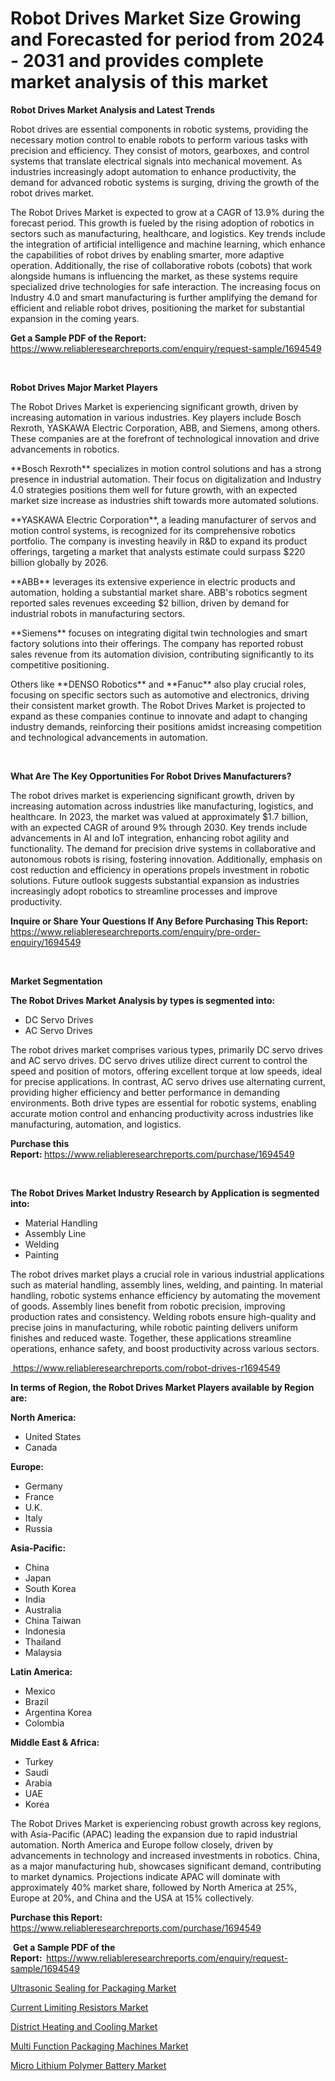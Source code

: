 <p><h1>Robot Drives Market Size Growing and Forecasted for period from 2024 - 2031 and provides complete market analysis of this market</h1></p><p><strong>Robot Drives Market Analysis and Latest Trends</strong></p>
<p><p>Robot drives are essential components in robotic systems, providing the necessary motion control to enable robots to perform various tasks with precision and efficiency. They consist of motors, gearboxes, and control systems that translate electrical signals into mechanical movement. As industries increasingly adopt automation to enhance productivity, the demand for advanced robotic systems is surging, driving the growth of the robot drives market.</p><p>The Robot Drives Market is expected to grow at a CAGR of 13.9% during the forecast period. This growth is fueled by the rising adoption of robotics in sectors such as manufacturing, healthcare, and logistics. Key trends include the integration of artificial intelligence and machine learning, which enhance the capabilities of robot drives by enabling smarter, more adaptive operation. Additionally, the rise of collaborative robots (cobots) that work alongside humans is influencing the market, as these systems require specialized drive technologies for safe interaction. The increasing focus on Industry 4.0 and smart manufacturing is further amplifying the demand for efficient and reliable robot drives, positioning the market for substantial expansion in the coming years.</p></p>
<p><strong>Get a Sample PDF of the Report:&nbsp;</strong> <a href="https://www.reliableresearchreports.com/enquiry/request-sample/1694549?utm_campaign=34&utm_medium=2&utm_source=Github&utm_content=ia&utm_term=06102024&utm_id=robot-drives">https://www.reliableresearchreports.com/enquiry/request-sample/1694549</a></p>
<p>&nbsp;</p>
<p><strong>Robot Drives Major Market Players</strong></p>
<p><p>The Robot Drives Market is experiencing significant growth, driven by increasing automation in various industries. Key players include Bosch Rexroth, YASKAWA Electric Corporation, ABB, and Siemens, among others. These companies are at the forefront of technological innovation and drive advancements in robotics.</p><p>**Bosch Rexroth** specializes in motion control solutions and has a strong presence in industrial automation. Their focus on digitalization and Industry 4.0 strategies positions them well for future growth, with an expected market size increase as industries shift towards more automated solutions.</p><p>**YASKAWA Electric Corporation**, a leading manufacturer of servos and motion control systems, is recognized for its comprehensive robotics portfolio. The company is investing heavily in R&D to expand its product offerings, targeting a market that analysts estimate could surpass $220 billion globally by 2026.</p><p>**ABB** leverages its extensive experience in electric products and automation, holding a substantial market share. ABB's robotics segment reported sales revenues exceeding $2 billion, driven by demand for industrial robots in manufacturing sectors.</p><p>**Siemens** focuses on integrating digital twin technologies and smart factory solutions into their offerings. The company has reported robust sales revenue from its automation division, contributing significantly to its competitive positioning.</p><p>Others like **DENSO Robotics** and **Fanuc** also play crucial roles, focusing on specific sectors such as automotive and electronics, driving their consistent market growth. The Robot Drives Market is projected to expand as these companies continue to innovate and adapt to changing industry demands, reinforcing their positions amidst increasing competition and technological advancements in automation.</p></p>
<p>&nbsp;</p>
<p><strong>What Are The Key Opportunities For Robot Drives Manufacturers?</strong></p>
<p><p>The robot drives market is experiencing significant growth, driven by increasing automation across industries like manufacturing, logistics, and healthcare. In 2023, the market was valued at approximately $1.7 billion, with an expected CAGR of around 9% through 2030. Key trends include advancements in AI and IoT integration, enhancing robot agility and functionality. The demand for precision drive systems in collaborative and autonomous robots is rising, fostering innovation. Additionally, emphasis on cost reduction and efficiency in operations propels investment in robotic solutions. Future outlook suggests substantial expansion as industries increasingly adopt robotics to streamline processes and improve productivity.</p></p>
<p><strong>Inquire or Share Your Questions If Any Before Purchasing This Report:</strong> <a href="https://www.reliableresearchreports.com/enquiry/pre-order-enquiry/1694549?utm_campaign=34&utm_medium=2&utm_source=Github&utm_content=ia&utm_term=06102024&utm_id=robot-drives">https://www.reliableresearchreports.com/enquiry/pre-order-enquiry/1694549</a></p>
<p>&nbsp;</p>
<p><strong>Market Segmentation</strong></p>
<p><strong>The Robot Drives Market Analysis by types is segmented into:</strong></p>
<p><ul><li>DC Servo Drives</li><li>AC Servo Drives</li></ul></p>
<p><p>The robot drives market comprises various types, primarily DC servo drives and AC servo drives. DC servo drives utilize direct current to control the speed and position of motors, offering excellent torque at low speeds, ideal for precise applications. In contrast, AC servo drives use alternating current, providing higher efficiency and better performance in demanding environments. Both drive types are essential for robotic systems, enabling accurate motion control and enhancing productivity across industries like manufacturing, automation, and logistics.</p></p>
<p><strong>Purchase this Report:&nbsp;</strong><a href="https://www.reliableresearchreports.com/purchase/1694549?utm_campaign=34&utm_medium=2&utm_source=Github&utm_content=ia&utm_term=06102024&utm_id=robot-drives">https://www.reliableresearchreports.com/purchase/1694549</a></p>
<p>&nbsp;</p>
<p><strong>The Robot Drives Market Industry Research by Application is segmented into:</strong></p>
<p><ul><li>Material Handling</li><li>Assembly Line</li><li>Welding</li><li>Painting</li></ul></p>
<p><p>The robot drives market plays a crucial role in various industrial applications such as material handling, assembly lines, welding, and painting. In material handling, robotic systems enhance efficiency by automating the movement of goods. Assembly lines benefit from robotic precision, improving production rates and consistency. Welding robots ensure high-quality and precise joins in manufacturing, while robotic painting delivers uniform finishes and reduced waste. Together, these applications streamline operations, enhance safety, and boost productivity across various sectors.</p></p>
<p><a href="https://www.reliableresearchreports.com/robot-drives-r1694549?utm_campaign=34&utm_medium=2&utm_source=Github&utm_content=ia&utm_term=06102024&utm_id=robot-drives">&nbsp;https://www.reliableresearchreports.com/robot-drives-r1694549</a></p>
<p><strong>In terms of Region, the Robot Drives Market Players available by Region are:</strong></p>
<p>
    <p> <strong> North America: </strong>
        <ul>
            <li>United States</li>
            <li>Canada</li>
        </ul>
        </p> 
    <p> <strong> Europe: </strong>
        <ul>
            <li>Germany</li>
            <li>France</li>
            <li>U.K.</li>
            <li>Italy</li>
            <li>Russia</li>
        </ul>
        </p> 
    <p> <strong> Asia-Pacific: </strong>
        <ul>
            <li>China</li>
            <li>Japan</li>
            <li>South Korea</li>
            <li>India</li>
            <li>Australia</li>
            <li>China Taiwan</li>
            <li>Indonesia</li>
            <li>Thailand</li>
            <li>Malaysia</li>
        </ul>
        </p> 
    <p> <strong> Latin America: </strong>
        <ul>
            <li>Mexico</li>
            <li>Brazil</li>
            <li>Argentina Korea</li>
            <li>Colombia</li>
        </ul>
        </p> 
    <p> <strong> Middle East & Africa: </strong>
        <ul>
            <li>Turkey</li>
            <li>Saudi</li>
            <li>Arabia</li>
            <li>UAE</li>
            <li>Korea</li>
        </ul>
    </p>
    </p>
<p><p>The Robot Drives Market is experiencing robust growth across key regions, with Asia-Pacific (APAC) leading the expansion due to rapid industrial automation. North America and Europe follow closely, driven by advancements in technology and increased investments in robotics. China, as a major manufacturing hub, showcases significant demand, contributing to market dynamics. Projections indicate APAC will dominate with approximately 40% market share, followed by North America at 25%, Europe at 20%, and China and the USA at 15% collectively.</p></p>
<p><strong>Purchase this Report: </strong><a href="https://www.reliableresearchreports.com/purchase/1694549?utm_campaign=34&utm_medium=2&utm_source=Github&utm_content=ia&utm_term=06102024&utm_id=robot-drives">https://www.reliableresearchreports.com/purchase/1694549</a></p>
<p>&nbsp;<strong>Get a Sample PDF of the Report:&nbsp;&nbsp;</strong><a href="https://www.reliableresearchreports.com/enquiry/request-sample/1694549?utm_campaign=34&utm_medium=2&utm_source=Github&utm_content=ia&utm_term=06102024&utm_id=robot-drives">https://www.reliableresearchreports.com/enquiry/request-sample/1694549</a></p>
<p><strong></strong></p>
<p><p><a href="https://github.com/HobertDavis43/Market-Research-Report-List-1/blob/main/ultrasonic-sealing-for-packaging-market.md?utm_campaign=34&utm_medium=2&utm_source=Github&utm_content=ia&utm_term=06102024&utm_id=robot-drives">Ultrasonic Sealing for Packaging Market</a></p><p><a href="https://www.linkedin.com/pulse/current-limiting-resistors-market-innovations-trends-comprehensive-watqe?utm_campaign=34&utm_medium=2&utm_source=Github&utm_content=ia&utm_term=06102024&utm_id=robot-drives">Current Limiting Resistors Market</a></p><p><a href="https://issuu.com/reportprime-2/docs/district-heating-and-cooling-market_371ab0c9912680?utm_campaign=34&utm_medium=2&utm_source=Github&utm_content=ia&utm_term=06102024&utm_id=robot-drives">District Heating and Cooling Market</a></p><p><a href="https://github.com/AlisaRowe24/Market-Research-Report-List-1/blob/main/multi-function-packaging-machines-market.md?utm_campaign=34&utm_medium=2&utm_source=Github&utm_content=ia&utm_term=06102024&utm_id=robot-drives">Multi Function Packaging Machines Market</a></p><p><a href="https://www.linkedin.com/pulse/micro-lithium-polymer-battery-market-strategic-insights-product-cpp3e?utm_campaign=34&utm_medium=2&utm_source=Github&utm_content=ia&utm_term=06102024&utm_id=robot-drives">Micro Lithium Polymer Battery Market</a></p></p>